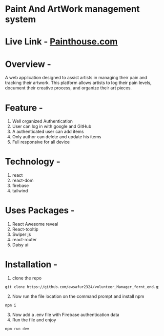 # Paint And ArtWork management system
# Live Link - [**Painthouse.com**](https://painting-house-123b3.web.app/)

# Overview - 
A web application designed to assist artists in managing their pain and tracking their artwork. This platform allows artists to log their pain levels, document their creative process, and organize their art pieces.

# Feature -
1. Well organized Authentication
2. User can log in with google and GitHub
3. A authenticated user can add items
4. Only author can delete and update his items
5. Full responsive for all device

# Technology -
1. react
2. react-dom
3. firebase
4. tailwind

# Uses Packages -
1. React Awesome reveal
2. React-tooltip
3. Swiper js
4. react-router
5. Daisy ui

# Installation -
1. clone the repo
```markdown
git clone https://github.com/awsafur2324/volunteer_Manager_fornt_end.git
```
2. Now run the file location on the command prompt and install npm
```markdown
npm i
```
3. Now add a .env file with Firebase authentication data 
4. Run the file and enjoy
```markdown
npm run dev
```


